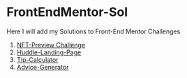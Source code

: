 # FrontEndMentor-Sol
Here I will add my Solutions to Front-End Mentor Challenges
1. [NFT-Preview Challenge](https://sachdevavaibhav.github.io/FrontEndMentor-Sol/nftPreviewSol/index.html)
2. [Huddle-Landing-Page](https://sachdevavaibhav.github.io/FrontEndMentor-Sol/Huddle-Landing/index.html)
3. [Tip-Calculator](https://sachdevavaibhav.github.io/FrontEndMentor-Sol/Tip-Calculator/index.html)
4. [Advice-Generator](https://sachdevavaibhav.github.io/FrontEndMentor-Sol/Advice-Generator/index.html)
